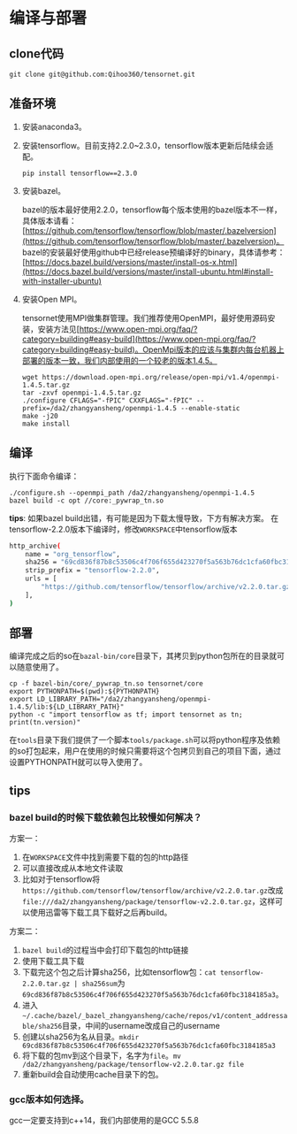 # 编译与部署

## clone代码

    git clone git@github.com:Qihoo360/tensornet.git

## 准备环境
1. 安装anaconda3。

2. 安装tensorflow。目前支持2.2.0~2.3.0，tensorflow版本更新后陆续会适配。

    ```
    pip install tensorflow==2.3.0
    ```

3. 安装bazel。

    bazel的版本最好使用2.2.0，tensorflow每个版本使用的bazel版本不一样，具体版本请看：[https://github.com/tensorflow/tensorflow/blob/master/.bazelversion](https://github.com/tensorflow/tensorflow/blob/master/.bazelversion)。
    bazel的安装最好使用github中已经release预编译好的binary，具体请参考：[https://docs.bazel.build/versions/master/install-os-x.html](https://docs.bazel.build/versions/master/install-ubuntu.html#install-with-installer-ubuntu)

4. 安装Open MPI。

    tensornet使用MPI做集群管理。我们推荐使用OpenMPI，最好使用源码安装，安装方法见[https://www.open-mpi.org/faq/?category=building#easy-build](https://www.open-mpi.org/faq/?category=building#easy-build)。OpenMpi版本的应该与集群内每台机器上部署的版本一致，我们内部使用的一个较老的版本1.4.5。

    ```
    wget https://download.open-mpi.org/release/open-mpi/v1.4/openmpi-1.4.5.tar.gz
    tar -zxvf openmpi-1.4.5.tar.gz
    ./configure CFLAGS="-fPIC" CXXFLAGS="-fPIC" --prefix=/da2/zhangyansheng/openmpi-1.4.5 --enable-static
    make -j20
    make install
    ```

## 编译

执行下面命令编译：

    ./configure.sh --openmpi_path /da2/zhangyansheng/openmpi-1.4.5
    bazel build -c opt //core:_pywrap_tn.so
**tips**:
如果bazel build出错，有可能是因为下载太慢导致，下方有解决方案。
在tensorflow-2.2.0版本下编译时，修改`WORKSPACE`中tensorflow版本
```bash
http_archive(
    name = "org_tensorflow",
    sha256 = "69cd836f87b8c53506c4f706f655d423270f5a563b76dc1cfa60fbc3184185a3",
    strip_prefix = "tensorflow-2.2.0",
    urls = [
        "https://github.com/tensorflow/tensorflow/archive/v2.2.0.tar.gz",
    ],
)
```



## 部署

编译完成之后的so在`bazal-bin/core`目录下，其拷贝到python包所在的目录就可以随意使用了。

    cp -f bazel-bin/core/_pywrap_tn.so tensornet/core
    export PYTHONPATH=$(pwd):${PYTHONPATH}
    export LD_LIBRARY_PATH="/da2/zhangyansheng/openmpi-1.4.5/lib:${LD_LIBRARY_PATH}"
    python -c "import tensorflow as tf; import tensornet as tn; print(tn.version)"

在`tools`目录下我们提供了一个脚本`tools/package.sh`可以将python程序及依赖的so打包起来，用户在使用的时候只需要将这个包拷贝到自己的项目下面，通过设置PYTHONPATH就可以导入使用了。

## tips

### bazel build的时候下载依赖包比较慢如何解决？

方案一：
1. 在`WORKSPACE`文件中找到需要下载的包的http路径
2. 可以直接改成从本地文件读取
3. 比如对于tensorflow将`https://github.com/tensorflow/tensorflow/archive/v2.2.0.tar.gz`改成`file:///da2/zhangyansheng/package/tensorflow-v2.2.0.tar.gz`，这样可以使用迅雷等下载工具下载好之后再build。

方案二：
1. `bazel build`的过程当中会打印下载包的http链接
2. 使用下载工具下载
3. 下载完这个包之后计算sha256，比如tensorflow包：`cat tensorflow-2.2.0.tar.gz | sha256sum`为`69cd836f87b8c53506c4f706f655d423270f5a563b76dc1cfa60fbc3184185a3`。
4. 进入`~/.cache/bazel/_bazel_zhangyansheng/cache/repos/v1/content_addressable/sha256`目录，中间的username改成自己的username
5. 创建以sha256为名从目录。`mkdir 69cd836f87b8c53506c4f706f655d423270f5a563b76dc1cfa60fbc3184185a3`
6. 将下载的包mv到这个目录下，名字为`file`。`mv /da2/zhangyansheng/package/tensorflow-v2.2.0.tar.gz file`
7. 重新build会自动使用cache目录下的包。

### gcc版本如何选择。

gcc一定要支持到c++14，我们内部使用的是GCC 5.5.8
